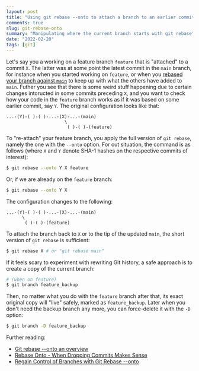```yaml
---
layout: post
title: "Using git rebase --onto to attach a branch to an earlier commit"
comments: true
slug: git-rebase-onto
summary: "Manipulating where the current branch starts with git rebase"
date: "2022-02-20"
tags: [git]
---
```


Let's say you a working on a feature branch `feature` that is "attached" to a commit `X`. The latter was at some point the latest commit in the `main` branch, for instance when you started working on `feature`, or when you [rebased your branch against `main`](https://git-scm.com/book/en/v2/Git-Branching-Rebasing) to keep up with what the others have added to `main`. Futher you see that there is some weird stuff happening due to certain changes intoructed in some commits preceding `X`, and you want to check how your code in the `feature` branch works as if it was based on some earlier commit, say `Y`. The original configuration looks like that:

```
...-(Y)-( )-( )-...-(X)-...-(main)
                      \
                       ( )-( )-(feature) 
```

To "re-attach" your feature branch, you apply the full version of `git rebase`, namely the one with the `--onto` option. For out situation, the command is as follows (where `X` and `Y` denote SHA-1 hashes on the respective commits of interest):

```sh
$ git rebase --onto Y X feature
```

Or, if we are already on the `feature` branch:

```sh
$ git rebase --onto Y X
```

The configuration changes to the following:

```
...-(Y)-( )-( )-...-(X)-...-(main)
      \
       ( )-( )-(feature) 
```

To attach the branch back to `X` or to the tip of the updated `main`, the short version of `git rebase` is sufficient:

```sh
$ git rebase X # or "git rebase main"
```

If it feels scary to experiment with rewriting Git history, a safe approach is to create a copy of the current branch:

```sh
# (when on feature)
$ git branch feature_backup
```

Then, no matter what you do with the `feature` branch after that, its exact original copy will "live" safely, marked as `feature_backup`. Later when you don't need the backup branch any more, you can force-delete it with the `-D` option:

```sh
$ git branch -D feature_backup
```

Further reading:
 - [Git rebase --onto an overview](https://womanonrails.com/git-rebase-onto)
 - [Rebase Onto - When Dropping Commits Makes Sense](https://www.thinktecture.com/en/tools/git-rebase-onto/)
 - [Regain Control of Branches with Git Rebase --onto](https://www.headway.io/blog/regain-control-of-branches-with-git-rebase-onto)